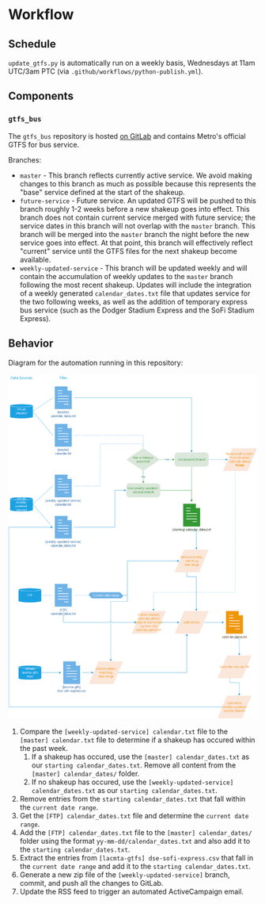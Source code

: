 # Workflow

## Schedule

`update_gtfs.py` is automatically run on a weekly basis, Wednesdays at 11am UTC/3am PTC (via `.github/workflows/python-publish.yml`).

## Components

### `gtfs_bus`

The `gtfs_bus` repository is hosted [on GitLab](https://gitlab.com/LACMTA/gtfs_bus) and contains Metro's official GTFS for bus service.

Branches:

- `master` - This branch reflects currently active service.  We avoid making changes to this branch as much as possible because this represents the "base" service defined at the start of the shakeup.
- `future-service` - Future service.  An updated GTFS will be pushed to this branch roughly 1-2 weeks before a new shakeup goes into effect.  This branch does not contain current service merged with future service; the service dates in this branch will not overlap with the `master` branch.  This branch will be merged into the `master` branch the night before the new service goes into effect.  At that point, this branch will effectively reflect "current" service until the GTFS files for the next shakeup become available.
- `weekly-updated-service` - This branch will be updated weekly and will contain the accumulation of weekly updates to the `master` branch following the most recent shakeup.  Updates will include the integration of a weekly generated `calendar_dates.txt` file that updates service for the two following weeks, as well as the addition of temporary express bus service (such as the Dodger Stadium Express and the SoFi Stadium Express).

## Behavior

Diagram for the automation running in this repository:

![GTFS Bus auto-update workflow](gtfs-bus-auto-update-workflow.png)

1. Compare the `[weekly-updated-service] calendar.txt` file to the `[master] calendar.txt` file to determine if a shakeup has occured within the past week.
    1. If a shakeup has occured, use the `[master] calendar_dates.txt` as our `starting calendar_dates.txt`. Remove all content from the `[master] calendar_dates/` folder.
    2. If no shakeup has occured, use the `[weekly-updated-service] calendar_dates.txt` as our `starting calendar_dates.txt`.
2. Remove entries from the `starting calendar_dates.txt` that fall within the `current date range`.
3. Get the `[FTP] calendar_dates.txt` file and determine the `current date range`.
4. Add the `[FTP] calendar_dates.txt` file to the `[master] calendar_dates/` folder using the format `yy-mm-dd/calendar_dates.txt` and also add it to the `starting calendar_dates.txt`.
5. Extract the entries from `[lacmta-gtfs] dse-sofi-express.csv` that fall in the `current date range` and add it to the `starting calendar_dates.txt`.
6. Generate a new zip file of the `[weekly-updated-service]` branch, commit, and push all the changes to GitLab.
7. Update the RSS feed to trigger an automated ActiveCampaign email.

